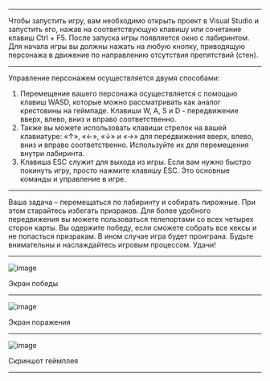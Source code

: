 ---------------------------------------------------------------------------------------------------------------------------------------------------------------------

Чтобы запустить игру, вам необходимо открыть проект в Visual Studio и запустить его, нажав на соответствующую клавишу или сочетание клавиш Ctrl + F5. После запуска игры появляется окно с лабиринтом. Для начала игры вы должны нажать на любую кнопку, приводящую персонажа в движение по направлению отсутствия препятствий (стен).

---------------------------------------------------------------------------------------------------------------------------------------------------------------------

Управление персонажем осуществляется двумя способами:
1.	Перемещение вашего персонажа осуществляется с помощью клавиш WASD, которые можно рассматривать как аналог крестовины на геймпаде. Клавиши W, A, S и D - передвижение вверх, влево, вниз и вправо соответственно. 
2.	Также вы можете использовать клавиши стрелок на вашей клавиатуре: «↑», «←», «↓» и «→» для передвижения вверх, влево, вниз и вправо соответственно. Используйте их для перемещения внутри лабиринта.
3.	Клавиша ESC служит для выхода из игры. Если вам нужно быстро покинуть игру, просто нажмите клавишу ESC.
Это основные команды и управление в игре. 

---------------------------------------------------------------------------------------------------------------------------------------------------------------------

Ваша задача – перемещаться по лабиринту и собирать пирожные. При этом старайтесь избегать призраков. Для более удобного передвижения вы можете пользоваться телепортами со всех четырех сторон карты. Вы одержите победу, если сможете собрать все кексы и не попасться призракам. В ином случае игра будет проиграна. Будьте внимательны и наслаждайтесь игровым процессом. Удачи!

---------------------------------------------------------------------------------------------------------------------------------------------------------------------

![image](https://github.com/LesyaLopatkova/Pacman/assets/135190517/92018b6c-1256-45b4-8aca-38be3392d395)

Экран победы

---------------------------------------------------------------------------------------------------------------------------------------------------------------------

![image](https://github.com/LesyaLopatkova/Pacman/assets/135190517/73985a12-09ec-402e-9bd3-acf4c25b4600)

Экран поражения

---------------------------------------------------------------------------------------------------------------------------------------------------------------------

![image](https://github.com/LesyaLopatkova/Pacman/assets/135190517/d199d095-1265-4266-8f5c-a9b5e2883aa3)

Скриншот геймплея

---------------------------------------------------------------------------------------------------------------------------------------------------------------------


